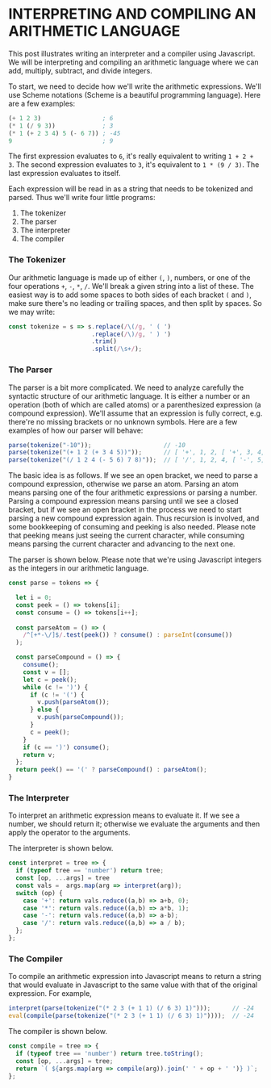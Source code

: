 # INTERPRETING AND COMPILING AN ARITHMETIC LANGUAGE

This post illustrates writing an interpreter and a compiler using 
Javascript. We will be interpreting and compiling an arithmetic 
language where we can add, multiply, subtract, and divide 
integers. 

To start, we need to decide how we'll write the arithmetic expressions. 
We'll use Scheme notations (Scheme is a beautiful programming language).
Here are a few examples: 

```scheme
(+ 1 2 3)                 ; 6
(* 1 (/ 9 3))             ; 3 
(* 1 (+ 2 3 4) 5 (- 6 7)) ; -45
9                         ; 9
```

The first expression evaluates to `6`, it's really equivalent 
to writing `1 + 2 + 3`. The second expression evaluates to 
`3`, it's equivalent to `1 * (9 / 3)`. The last expression 
evaluates to itself. 

Each expression will be read in as a string that needs to be 
tokenized and parsed. Thus we'll write four little programs: 

1. The tokenizer
2. The parser 
3. The interpreter
4. The compiler 

### The Tokenizer 
Our arithmetic language is made up of either `(`, `)`, numbers, or 
one of the four operations `+`, `-`, `*`, `/`. We'll break a given 
string into a list of these. The easiest way is to add some spaces 
to both sides of each bracket `(` and `)`, make sure there's no 
leading or trailing spaces, and then split by spaces. So we may 
write: 

```javascript
const tokenize = s => s.replace(/\(/g, ' ( ')
                       .replace(/\)/g, ' ) ')
                       .trim()
                       .split(/\s+/);
```

### The Parser
The parser is a bit more complicated. We need to analyze carefully 
the syntactic structure of our arithmetic language. It is either a 
number or an operation (both of which are called atoms) or a 
parenthesized expression (a compound expression). 
We'll assume that an expression is fully correct, e.g. there're no 
missing brackets or no unknown 
symbols. Here are a few examples of how our parser will behave: 

```javascript 
parse(tokenize("-10"));                    // -10
parse(tokenize("(+ 1 2 (+ 3 4 5))"));      // [ '+', 1, 2, [ '+', 3, 4, 5 ] ]
parse(tokenize("(/ 1 2 4 (- 5 6) 7 8)"));  // [ '/', 1, 2, 4, [ '-', 5, 6 ], 7, 8 ]
```

The basic idea is as follows. If we see an open bracket, we need to parse 
a compound expression, otherwise we parse an atom. Parsing an atom means 
parsing one of the four arithmetic expressions or parsing a number. 
Parsing a compound expression means parsing until we see a closed bracket, but 
if we see an open bracket in the process we need to start parsing a new 
compound expression again. Thus recursion is involved, and some bookkeeping
of consuming and peeking is also needed. Please note that peeking means 
just seeing the current character, while consuming means parsing the current 
character and advancing to the next one. 

The parser is shown below. Please note that we're using Javascript integers as 
the integers in our arithmetic language. 


```javascript
const parse = tokens => {

  let i = 0;
  const peek = () => tokens[i];
  const consume = () => tokens[i++];
  
  const parseAtom = () => (
    /^[+*-\/]$/.test(peek()) ? consume() : parseInt(consume())
  );

  const parseCompound = () => {
    consume();
    const v = [];
    let c = peek();
    while (c != ')') {
      if (c != '(') {
        v.push(parseAtom());
      } else {
        v.push(parseCompound());
      }
      c = peek();
    }
    if (c == ')') consume();
    return v;
  };
  return peek() == '(' ? parseCompound() : parseAtom();
}
```

### The Interpreter
To interpret an arithmetic expression means to evaluate it.  If we 
see a number, we should return it; otherwise we evaluate the arguments 
and then apply the operator to the arguments. 

The interpreter is shown below. 


```javascript
const interpret = tree => {
  if (typeof tree == 'number') return tree;
  const [op, ...args] = tree 
  const vals =  args.map(arg => interpret(arg));
  switch (op) {
    case '+': return vals.reduce((a,b) => a+b, 0);
    case '*': return vals.reduce((a,b) => a*b, 1);
    case '-': return vals.reduce((a,b) => a-b);
    case '/': return vals.reduce((a,b) => a / b);
  };
};
```

### The Compiler 
To compile an arithmetic expression into Javascript means to return 
a string that would evaluate in Javascript to the same value with that 
of the original expression. For example, 

```javascript
interpret(parse(tokenize("(* 2 3 (+ 1 1) (/ 6 3) 1)")));      // -24 
eval(compile(parse(tokenize("(* 2 3 (+ 1 1) (/ 6 3) 1)"))));  // -24 
```

The compiler is shown below. 

```javascript
const compile = tree => {
  if (typeof tree == 'number') return tree.toString();
  const [op, ...args] = tree;
  return `( ${args.map(arg => compile(arg)).join(' ' + op + ' ')} )`;
};
```
